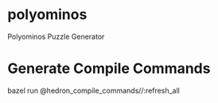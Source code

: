 # polyominos
Polyominos Puzzle Generator


# Generate Compile Commands
bazel run @hedron_compile_commands//:refresh_all